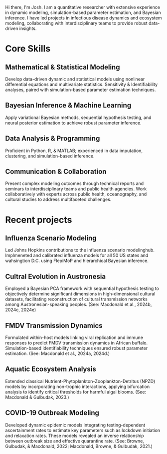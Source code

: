 Hi there, I'm Josh.  I am a quantitative researcher with extensive experience in dynamic modeling, simulation-based parameter estimation, and Bayesian inference. I have led projects in infectious disease dynamics and ecosystem modeling, collaborating with interdisciplinary teams to provide robust data-driven insights. 

# Core Skills 
## Mathematical & Statistical Modeling
Develop data-driven dynamic and statistical models using nonlinear differential equations and multivariate statistics. Sensitivity & Identifiability analyses, paired with simulation-based parameter estimation techniques.
## Bayesian Inference & Machine Learning
Apply variational Bayesian methods, sequential hypothesis testing, and neural posterior estimation to achieve robust parameter inference.
## Data Analysis & Programming
Proficient in Python, R, \& MATLAB; experienced in data imputation, clustering, and simulation-based inference.
## Communication & Collaboration 
Present complex modeling outcomes through technical reports and seminars to interdisciplinary teams and public health agencies. Work collaboratively with experts across public health, oceanography, and cultural studies to address multifaceted challenges.

# Recent projects
## Influenza Scenario Modeling 
Led Johns Hopkins contributions to the influenza scenario modelinghub.  Implmeneted and calibrated influenza models for all 50 US states and wahsingtion D.C. using FlepiMoP and hierarchical Bayesian inference.  
## Cultral Evolution in Austronesia 
Employed a Bayesian PCA framework with sequential hypothesis testing to objectively determine significant dimensions in high-dimensional cultural datasets, facilitating reconstruction of cultural transmission networks among Austronesian-speaking peoples.
(See: Macdonald et al., 2024b, 2024c, 2024e)
## FMDV Transmission Dynamics
Formulated within-host models linking viral replication and immune responses to predict FMDV transmission dynamics in African buffalo. Simulation-based identifiability techniques ensured robust parameter estimation. 
(See: Macdonald et al., 2024a, 2024d.)
## Aquatic Ecosystem Analysis
Extended classical Nutrient-Phytoplankton-Zooplankton-Detritus (NPZD) models by incorporating non-trophic interactions, applying bifurcation analysis to identify critical thresholds for harmful algal blooms. 
(See: Macdonald & Gulbudak, 2023.)
## COVID-19 Outbreak Modeling
Developed dynamic epidemic models integrating testing-dependent ascertainment rates to estimate key parameters such as lockdown initiation and relaxation rates. These models revealed an inverse relationship between outbreak size and effective quarantine rate. (See: Browne, Gulbudak, & Macdonald, 2022; Macdonald, Browne, & Gulbudak, 2021.)


